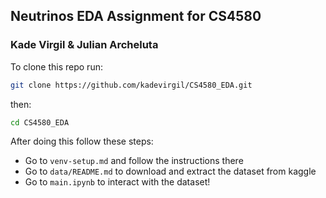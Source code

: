 ## Neutrinos EDA Assignment for CS4580
### Kade Virgil & Julian Archeluta

To clone this repo run:

```bash
git clone https://github.com/kadevirgil/CS4580_EDA.git
```

then:

```bash
cd CS4580_EDA
```

After doing this follow these steps:
- Go to `venv-setup.md` and follow the instructions there
- Go to `data/README.md` to download and extract the dataset from kaggle
- Go to `main.ipynb` to interact with the dataset!